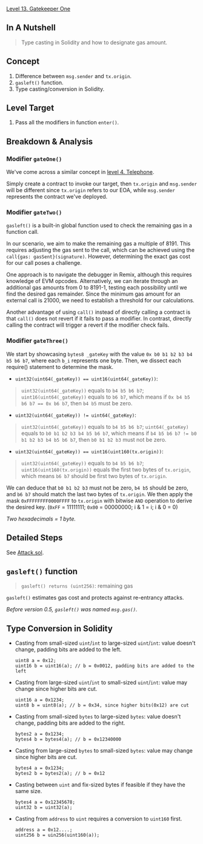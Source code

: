 [Level 13. Gatekeeper One](https://ethernaut.openzeppelin.com/level/0xb5858B8EDE0030e46C0Ac1aaAedea8Fb71EF423C)

## In A Nutshell

> Type casting in Solidity and how to designate gas amount.

## Concept

1. Difference between `msg.sender` and `tx.origin`.
2. `gasleft()` function.
3. Type casting/conversion in Solidity.

## Level Target

1. Pass all the modifiers in function `enter()`.

## Breakdown & Analysis

### Modifier `gateOne()`
We've come across a similar concept in [level 4. Telephone](https://github.com/timou0911/Ethernaut_Writeup/blob/main/04.%20Telephone%20%E2%98%85%E2%98%86%E2%98%86%E2%98%86%E2%98%86/README.md).

Simply create a contract to invoke our target, then `tx.origin` and `msg.sender` will be different since `tx.origin` refers to our EOA, while `msg.sender` represents the contract we've deployed.

### Modifier `gateTwo()`
`gasleft()` is a built-in global function used to check the remaining gas in a function call.

In our scenario, we aim to make the remaining gas a multiple of 8191. This requires adjusting the gas sent to the call, which can be achieved using the `call{gas: gasSent}(signature)`. However, determining the exact gas cost for our call poses a challenge.

One approach is to navigate the debugger in Remix, although this requires knowledge of EVM opcodes. Alternatively, we can iterate through an additional gas amounts from 0 to 8191-1, testing each possibility until we find the desired gas remainder. Since the minimum gas amount for an external call is 21000, we need to establish a threshold for our calculations.

Another advantage of using `call()` instead of directly calling a contract is that `call()` does not revert if it fails to pass a modifier. In contrast, directly calling the contract will trigger a revert if the modifier check fails.

### Modifier `gateThree()`
We start by showcasing `bytes8 _gateKey` with the value `0x b0 b1 b2 b3 b4 b5 b6 b7`, where each `b_i` represents one byte. Then, we dissect each require() statement to determine the mask.

* `uint32(uint64(_gateKey)) == uint16(uint64(_gateKey))`:

>`uint32(uint64(_gateKey))` equals to `b4 b5 b6 b7`; `uint16(uint64(_gateKey))` equals to `b6 b7`, which means if `0x b4 b5 b6 b7 == 0x b6 b7`, then `b4 b5` must be zero.

* `uint32(uint64(_gateKey)) != uint64(_gateKey)`:

>`uint32(uint64(_gateKey))` equals to `b4 b5 b6 b7`; `uint64(_gateKey)` equals to `b0 b1 b2 b3 b4 b5 b6 b7`, which means if `b4 b5 b6 b7 != b0 b1 b2 b3 b4 b5 b6 b7`, then `b0 b1 b2 b3` must not be zero.

* `uint32(uint64(_gateKey)) == uint16(uint160(tx.origin))`:

>`uint32(uint64(_gateKey))` equals to `b4 b5 b6 b7`; `uint16(uint160(tx.origin))` equals the first two bytes of `tx.origin`, which means `b6 b7` should be first two bytes of `tx.origin`.

We can deduce that `b0 b1 b2 b3` must not be zero, `b4 b5` should be zero, and `b6 b7` should match the last two bytes of `tx.origin`. We then apply the mask `0xFFFFFFFF0000FFFF` to `tx.origin` with bitwise `AND` operation to derive the desired key. (`0xFF` = 11111111; `0x00` = 00000000; i & 1 = i; i & 0 = 0)

_Two hexadecimals = 1 byte._

## Detailed Steps

See [Attack.sol](https://github.com/timou0911/Ethernaut_Writeup/blob/main/13.%20Gatekeeper%20One%20%E2%98%85%E2%98%85%E2%98%85%E2%98%85%E2%98%86/Attack.sol).

## `gasleft()` function

> `gasleft() returns (uint256)`: remaining gas

`gasleft()` estimates gas cost and protects against re-entrancy attacks.

_Before version 0.5, `gasleft()` was named `msg.gas()`._

## Type Conversion in Solidity

* Casting from small-sized `uint`/`int` to large-sized `uint`/`int`: value doesn't change, padding bits are added to the left.

     ```Solidity
     uint8 a = 0x12;
     uint16 b = uint16(a); // b = 0x0012, padding bits are added to the left
     ```
      
* Casting from large-sized `uint`/`int` to small-sized `uint`/`int`: value may change since higher bits are cut.

     ```Solidity
     uint16 a = 0x1234;
     uint8 b = uint8(a); // b = 0x34, since higher bits(0x12) are cut
     ```
* Casting from small-sized `bytes` to large-sized `bytes`: value doesn't change, padding bits are added to the right.

     ```Solidity
     bytes2 a = 0x1234;
     bytes4 b = bytes4(a); // b = 0x12340000
     ```

* Casting from large-sized `bytes` to small-sized `bytes`: value may change since higher bits are cut.
  
    ```Solidity
    bytes4 a = 0x1234;
    bytes2 b = bytes2(a); // b = 0x12
    ```

* Casting between `uint` and fix-sized bytes if feasible if they have the same size.

  ```Solidity
  bytes4 a = 0x12345678;
  uint32 b = uint32(a);
  ```

* Casting from `address` to `uint` requires a conversion to `uint160` first.

  ```Solidity
  address a = 0x12....;
  uint256 b = uin256(uint160(a));
  ```
